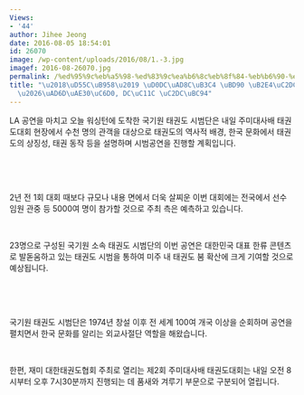 ```yaml
---
Views:
- '44'
author: Jihee Jeong
date: 2016-08-05 18:54:01
id: 26070
image: /wp-content/uploads/2016/08/1.-3.jpg
imagef: 2016-08-26070.jpg
permalink: /%ed%95%9c%eb%a5%98-%ed%83%9c%ea%b6%8c%eb%8f%84-%eb%b6%90-%eb%8b%a4%ec%8b%9c-%ed%95%9c%eb%b2%88%ea%b5%ad%ea%b8%b0%ec%9b%90-dc%ec%84%9c-%ec%8b%9c%eb%b2%94/
title: "\u2018\uD55C\uB958\u2019 \uD0DC\uAD8C\uB3C4 \uBD90 \uB2E4\uC2DC \uD55C\uBC88\
  \u2026\uAD6D\uAE30\uC6D0, DC\uC11C \uC2DC\uBC94"
---
```


LA 공연을 마치고 오늘 워싱턴에 도착한 국기원 태권도 시범단은 내일 주미대사배 태권도대회 현장에서 수천 명의 관객을 대상으로 태권도의 역사적 배경, 한국 문화에서 태권도의 상징성, 태권 동작 등을 설명하며 시범공연을 진행할 계획입니다.

&nbsp;

&nbsp;

2년 전 1회 대회 때보다 규모나 내용 면에서 더욱 살찌운 이번 대회에는 전국에서 선수 임원 관중 등 5000여 명이 참가할 것으로 주최 측은 예측하고 있습니다.

&nbsp;

23명으로 구성된 국기원 소속 태권도 시범단의 이번 공연은 대한민국 대표 한류 콘텐츠로 발돋움하고 있는 태권도 시범을 통하여 미주 내 태권도 붐 확산에 크게 기여할 것으로 예상됩니다.

&nbsp;

&nbsp;

국기원 태권도 시범단은 1974년 창설 이후 전 세계 100여 개국 이상을 순회하며 공연을 펼치면서 한국 문화를 알리는 외교사절단 역할을 해왔습니다.

&nbsp;

한편, 재미 대한태권도협회 주최로 열리는 제2회 주미대사배 태권도대회는 내일 오전 8시부터 오후 7시30분까지 진행되는 데 품새와 겨루기 부문으로 구분되어 열립니다.
